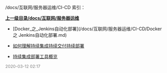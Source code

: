 /docs/互联网/服务器运维/CI-CD 索引：


**[上一级目录/docs/互联网/服务器运维](/docs/互联网/服务器运维/index.md)**

- [Docker_之_Jenkins自动化部署](/docs/互联网/服务器运维/CI-CD/Docker 之 Jenkins自动化部署.md)

- [如何理解持续集成持续交付持续部署](/docs/互联网/服务器运维/CI-CD/如何理解持续集成持续交付持续部署.md)

- [持续集成部署工具概览](/docs/互联网/服务器运维/CI-CD/持续集成部署工具概览.md)


<font size=2 color='grey'> 2020-03-12 02:17 </font>